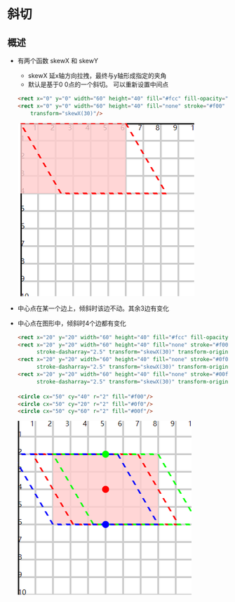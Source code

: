 # 斜切

## 概述

+ 有两个函数 skewX 和 skewY

  + skewX 延x轴方向拉拽，最终与y轴形成指定的夹角
  + 默认是基于0 0点的一个斜切。 可以重新设置中间点

  ```html
  <rect x="0" y="0" width="60" height="40" fill="#fcc" fill-opacity="0.8"/>
  <rect x="0" y="0" width="60" height="40" fill="none" stroke="#f00" stroke-dasharray="2.5"
      transform="skewX(30)"/>
  ```

  ![alt text](images/斜切.png)

+ 中心点在某一个边上，倾斜时该边不动。其余3边有变化
+ 中心点在图形中，倾斜时4个边都有变化

  ```html
  <rect x="20" y="20" width="60" height="40" fill="#fcc" fill-opacity="0.8"/>
  <rect x="20" y="20" width="60" height="40" fill="none" stroke="#f00"
        stroke-dasharray="2.5" transform="skewX(30)" transform-origin="50 40"/>
  <rect x="20" y="20" width="60" height="40" fill="none" stroke="#0f0"
        stroke-dasharray="2.5" transform="skewX(30)" transform-origin="50 20"/>
  <rect x="20" y="20" width="60" height="40" fill="none" stroke="#00f"
        stroke-dasharray="2.5" transform="skewX(30)" transform-origin="50 60"/>

  <circle cx="50" cy="40" r="2" fill="#f00"/>
  <circle cx="50" cy="20" r="2" fill="#0f0"/>
  <circle cx="50" cy="60" r="2" fill="#00f"/>
  ```

  ![alt text](images/斜切2.png)
